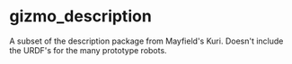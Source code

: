 # gizmo_description

A subset of the description package from Mayfield's Kuri. Doesn't include the URDF's for the many prototype robots.